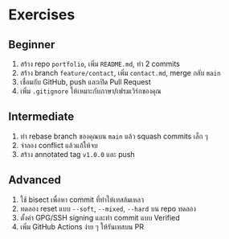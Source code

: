 # Exercises

## Beginner
1) สร้าง repo `portfolio`, เพิ่ม `README.md`, ทำ 2 commits  
2) สร้าง branch `feature/contact`, เพิ่ม `contact.md`, merge กลับ `main`  
3) เชื่อมกับ GitHub, push และเปิด Pull Request  
4) เพิ่ม `.gitignore` ให้เหมาะกับภาษา/เฟรมเวิร์กของคุณ

## Intermediate
1) ทำ rebase branch ของคุณบน `main` แล้ว squash commits เล็ก ๆ  
2) จำลอง conflict แล้วแก้ให้จบ  
3) สร้าง annotated tag `v1.0.0` และ push

## Advanced
1) ใช้ bisect เพื่อหา commit ที่ทำให้เทสล้มเหลว  
2) ทดลอง reset แบบ `--soft`, `--mixed`, `--hard` บน repo ทดลอง  
3) ตั้งค่า GPG/SSH signing และทำ commit แบบ Verified  
4) เพิ่ม GitHub Actions ง่าย ๆ ให้รันเทสบน PR
